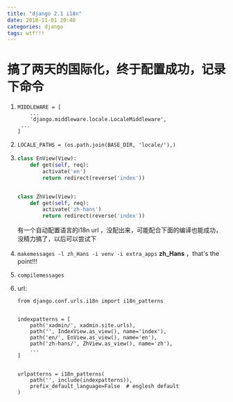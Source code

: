 ```yaml
---
title: "django 2.1 i18n"
date: 2018-11-01 20:40
categories: django
tags: wtf!!!
---
```


# 搞了两天的国际化，终于配置成功，记录下命令

1. ```django
   MIDDLEWARE = [
       ...
       'django.middleware.locale.LocaleMiddleware',
   	...
   ]
   
   ```

2. `LOCALE_PATHS = (os.path.join(BASE_DIR, 'locale/'),)`

3. ```python
   class EnView(View):
       def get(self, req):
           activate('en')
           return redirect(reverse('index'))
   
   
   class ZhView(View):
       def get(self, req):
           activate('zh-hans')
           return redirect(reverse('index'))
   
   ```

   有一个自动配置语言的i18n url ，没配出来，可能配合下面的编译也能成功，没精力搞了，以后可以尝试下

4. `makemessages -l zh_Hans -i venv -i extra_apps`     	**zh_Hans** ，that's the point!!!

5. `compilemessages`

6. url:

   ```django
   from django.conf.urls.i18n import i18n_patterns
   
   
   indexpatterns = [
       path('xadmin/', xadmin.site.urls),
       path('', IndexView.as_view(), name='index'),
       path('en/', EnView.as_view(), name='en'),
       path('zh-hans/', ZhView.as_view(), name='zh'),
       ...
   ]
   
   
   urlpatterns = i18n_patterns(
       path('', include(indexpatterns)),
       prefix_default_language=False  # englesh default
   )
   
   ```

